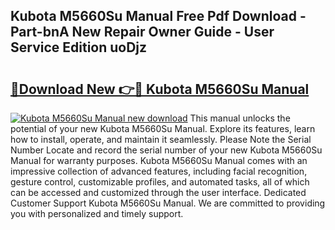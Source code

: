 ## Kubota M5660Su Manual Free Pdf Download - Part-bnA New Repair Owner Guide - User Service Edition uoDjz

# <h2><a href="http://bc91255.oget.top/?id=Kubota+M5660Su+Manual">🔗Download New 👉🔴 Kubota M5660Su Manual</a></h2>

[![Kubota M5660Su Manual new download](https://i.imgur.com/5g1atiW.png)](http://bc91255.oget.top/?id=Kubota+M5660Su+Manual)
This manual unlocks the potential of your new Kubota M5660Su Manual. Explore its features, learn how to install, operate, and maintain it seamlessly. Please Note the Serial Number Locate and record the serial number of your new Kubota M5660Su Manual for warranty purposes. Kubota M5660Su Manual comes with an impressive collection of advanced features, including facial recognition, gesture control, customizable profiles, and automated tasks, all of which can be accessed and customized through the user interface. Dedicated Customer Support Kubota M5660Su Manual. We are committed to providing you with personalized and timely support.
